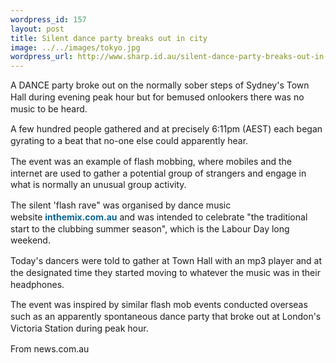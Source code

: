```yaml
--- 
wordpress_id: 157
layout: post
title: Silent dance party breaks out in city
image: ../../images/tokyo.jpg
wordpress_url: http://www.sharp.id.au/silent-dance-party-breaks-out-in-city/
---
```

<span style="font-family: Arial; font-size: 12px; line-height: normal; text-align: left" class="Apple-style-span"><p style="font-weight: bold; margin-top: 10px" class="storyintro"></p><p style="line-height: 1.34; font-size: 1em; margin-top: 0px !important; margin-right: 0px !important; margin-bottom: 1em !important; margin-left: 0px !important; padding: 0px">A DANCE party broke out on the normally sober steps of Sydney's Town Hall during evening peak hour but for bemused onlookers there was no music to be heard.</p><p style="line-height: 1.34; font-size: 1em; margin-top: 0px !important; margin-right: 0px !important; margin-bottom: 1em !important; margin-left: 0px !important; padding: 0px">A few hundred people gathered and at precisely 6:11pm (AEST) each began gyrating to a beat that no-one else could apparently hear.</p><p style="line-height: 1.34; font-size: 1em; margin-top: 0px !important; margin-right: 0px !important; margin-bottom: 1em !important; margin-left: 0px !important; padding: 0px">The event was an example of flash mobbing, where mobiles and the internet are used to gather a potential group of strangers and engage in what is normally an unusual group activity.</p><p style="line-height: 1.34; font-size: 1em; margin-top: 0px !important; margin-right: 0px !important; margin-bottom: 1em !important; margin-left: 0px !important; padding: 0px">The silent 'flash rave" was organised by dance music website <a href="http://www.inthemix.com.au/" style="font-weight: 700; text-decoration: none; color: #0a6395" target="_blank">inthemix.com.au</a> and was intended to celebrate "the traditional start to the clubbing summer season", which is the Labour Day long weekend.</p><p style="line-height: 1.34; font-size: 1em; margin-top: 0px !important; margin-right: 0px !important; margin-bottom: 1em !important; margin-left: 0px !important; padding: 0px">Today's dancers were told to gather at Town Hall with an mp3 player and at the designated time they started moving to whatever the music was in their headphones.</p><p style="line-height: 1.34; font-size: 1em; margin-top: 0px !important; margin-right: 0px !important; margin-bottom: 1em !important; margin-left: 0px !important; padding: 0px">The event was inspired by similar flash mob events conducted overseas such as an apparently spontaneous dance party that broke out at London's Victoria Station during peak hour.</p><p style="line-height: 1.34; font-size: 1em; margin-top: 0px !important; margin-right: 0px !important; margin-bottom: 1em !important; margin-left: 0px !important; padding: 0px">From news.com.au</p></span>
